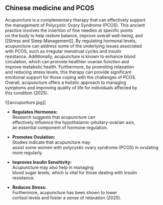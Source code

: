 ## Chinese medicine and PCOS

Acupuncture is a complementary therapy that can effectively support  
the management of Polycystic Ovary Syndrome (PCOS). This ancient  
practice involves the insertion of fine needles at specific points  
on the body to help restore balance, improve overall well-being, and  
[[Stress and Sleep Management]]. By regulating hormonal levels,  
acupuncture can address some of the underlying issues associated  
with PCOS, such as irregular menstrual cycles and insulin  
resistance. Additionally, acupuncture is known to enhance blood  
circulation, which can promote healthier ovarian function and  
improve metabolic health. Furthermore, by promoting relaxation  
and reducing stress levels, this therapy can provide significant  
emotional support for those coping with the challenges of PCOS.  
Overall, acupuncture offers a holistic approach to managing  
symptoms and improving quality of life for individuals affected by  
this condition (2025).  

![[accupunture.jpg]]

- **Regulates Hormones:**  
Research suggests that acupuncture can  
effectively influence the hypothalamic-pituitary-ovarian axis,  
an essential component of hormone regulation.  

- **Promotes Ovulation:**  
Studies indicate that acupuncture may  
assist some women with polycystic ovary syndrome (PCOS) in ovulating  
more regularly.  

- **Improves Insulin Sensitivity:**  
Acupuncture may also help in managing  
blood sugar levels, which is vital for those dealing with insulin resistance.  

- **Reduces Stress:**  
Furthermore, acupuncture has been shown to lower  
cortisol levels and foster a sense of relaxation (2025).

